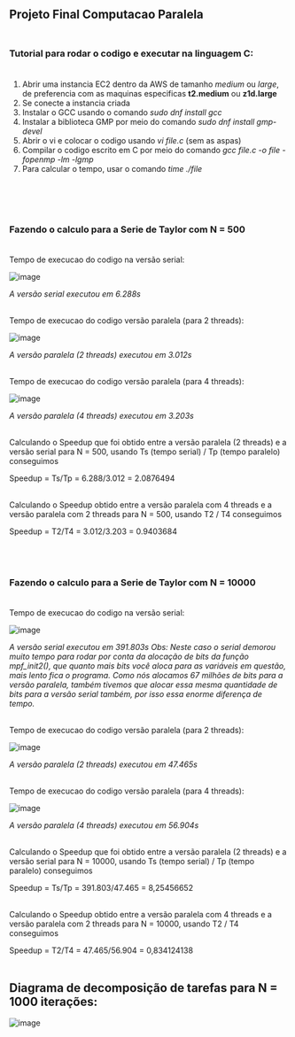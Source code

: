 ## Projeto Final Computacao Paralela <br> <br>


### Tutorial para rodar o codigo e executar na linguagem C: <br> <br>

1. Abrir uma instancia EC2 dentro da AWS de tamanho *medium* ou *large*, de preferencia com as maquinas especificas **t2.medium** ou **z1d.large** <br>
2. Se conecte a instancia criada <br> 
3. Instalar o GCC usando o comando *sudo dnf install gcc* <br> 
4. Instalar a biblioteca GMP por meio do comando *sudo dnf install gmp-devel* <br> 
5. Abrir o vi e colocar o codigo usando *vi file.c* (sem as aspas) <br>
6. Compilar o codigo escrito em C por meio do comando *gcc file.c -o file -fopenmp -lm -lgmp* <br>
7. Para calcular o tempo, usar o comando *time ./file*
 <br><br><br><br><br>




### Fazendo o calculo para a Serie de Taylor com N = 500 <br> <br>

Tempo de execucao do codigo na versão serial: <br>

![image](https://github.com/thiliporace/computacaoParalela/assets/85422792/9b775451-e6fa-4096-90fb-bbe06e8646d6) <br>

*A versão serial executou em 6.288s* <br> <br>

Tempo de execucao do codigo versão paralela (para 2 threads): <br>

![image](https://github.com/thiliporace/computacaoParalela/assets/85422792/7775a8aa-cd07-4489-8076-9d1a0842b7f8) <br>

*A versão paralela (2 threads) executou em 3.012s* <br> <br>

Tempo de execucao do codigo versão paralela (para 4 threads): <br>

![image](https://github.com/thiliporace/computacaoParalela/assets/85422792/1257de7a-c7aa-4b1e-aa77-f83cdcfbedcc)


*A versão paralela (4 threads) executou em 3.203s* <br> <br>

Calculando o Speedup que foi obtido entre a versão paralela (2 threads) e a versão serial para N = 500, usando Ts (tempo serial) / Tp (tempo paralelo) conseguimos <br>

Speedup = Ts/Tp = 6.288/3.012 = 2.0876494 <br><br>

Calculando o Speedup obtido entre a versão paralela com 4 threads e a versão paralela com 2 threads para N = 500, usando T2 / T4 conseguimos <br>

Speedup = T2/T4 = 3.012/3.203 = 0.9403684 <br><br><br><br>



### Fazendo o calculo para a Serie de Taylor com N = 10000 <br> <br>

Tempo de execucao do codigo na versão serial: <br>

![image](https://github.com/thiliporace/computacaoParalela/assets/85422792/46a58c3c-77fd-43f0-92b1-acc118093d3e) <br>

*A versão serial executou em 391.803s* 
*Obs: Neste caso o serial demorou muito tempo para rodar por conta da alocação de bits da função mpf_init2(), que quanto mais bits você aloca para as variáveis em questão, mais lento fica o programa. Como nós alocamos 67 milhões de bits para a versão paralela, também tivemos que alocar essa mesma quantidade de bits para a versão serial também, por isso essa enorme diferença de tempo.*
<br> <br>


Tempo de execucao do codigo versão paralela (para 2 threads): <br>

![image](https://github.com/thiliporace/computacaoParalela/assets/85422792/694f0a09-e1dd-43fc-b367-bf72f05e7017) <br>

*A versão paralela (2 threads) executou em 47.465s* <br> <br>


Tempo de execucao do codigo versão paralela (para 4 threads): <br>

![image](https://github.com/thiliporace/computacaoParalela/assets/85422792/092c3901-4305-45c1-a2f6-2e517482350b)


*A versão paralela (4 threads) executou em 56.904s* <br> <br>


Calculando o Speedup que foi obtido entre a versão paralela (2 threads) e a versão serial para N = 10000, usando Ts (tempo serial) / Tp (tempo paralelo) conseguimos <br>

Speedup = Ts/Tp =  391.803/47.465 = 8,25456652 <br><br>

Calculando o Speedup obtido entre a versão paralela com 4 threads e a versão paralela com 2 threads para N = 10000, usando T2 / T4 conseguimos <br>

Speedup = T2/T4 = 47.465/56.904 = 0,834124138 <br><br>

## Diagrama de decomposição de tarefas para N = 1000 iterações: <br>

![image](https://github.com/thiliporace/computacaoParalela/assets/85422792/1b4b45ea-9f90-46a2-8e97-3d40388ad44e)

